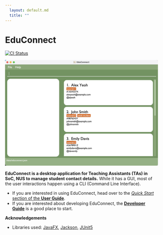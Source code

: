 ```yaml
---
  layout: default.md
  title: ""
---
```


# EduConnect

[![CI Status](https://github.com/AY2324S2-CS2103-T14-1/tp/workflows/Java%20CI/badge.svg)](https://github.com/AY2324S2-CS2103-T14-1/tp/actions)
<!---[![codecov](https://codecov.io/gh/se-edu/addressbook-level3/branch/master/graph/badge.svg)](https://codecov.io/gh/se-edu/addressbook-level3)--->

![Ui](images/Ui.png)

**EduConnect is a desktop application for Teaching Assistants (TAs) in SoC, NUS to manage student contact details.** While it has a GUI, most of the user interactions happen using a CLI (Command Line Interface).

* If you are interested in using EduConnect, head over to the [_Quick Start_ section of the **User Guide**](UserGuide.html#quick-start).
* If you are interested about developing EduConnect, the [**Developer Guide**](DeveloperGuide.html) is a good place to start.


**Acknowledgements**

* Libraries used: [JavaFX](https://openjfx.io/), [Jackson](https://github.com/FasterXML/jackson), [JUnit5](https://github.com/junit-team/junit5)
